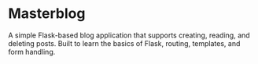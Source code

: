 # Masterblog
A simple Flask-based blog application that supports creating, reading, and deleting posts. Built to learn the basics of Flask, routing, templates, and form handling.
